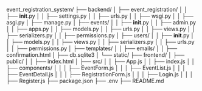 event_registration_system/
├── backend/
│   ├── event_registration/
│   │   ├── __init__.py
│   │   ├── settings.py
│   │   ├── urls.py
│   │   ├── wsgi.py
│   │   ├── asgi.py
│   ├── manage.py
│   ├── events/
│   │   ├── __init__.py
│   │   ├── admin.py
│   │   ├── apps.py
│   │   ├── models.py
│   │   ├── urls.py
│   │   ├── views.py
│   │   ├── serializers.py
│   │   ├── permissions.py
│   ├── users/
│   │   ├── __init__.py
│   │   ├── models.py
│   │   ├── views.py
│   │   ├── serializers.py
│   │   ├── urls.py
│   │   ├── permissions.py
│   ├── templates/
│   │   ├── emails/
│   │       ├── confirmation.html
│   ├── db.sqlite3
│   └── static/
├── frontend/
│   ├── public/
│   │   ├── index.html
│   ├── src/
│   │   ├── App.js
│   │   ├── index.js
│   │   ├── components/
│   │   │   ├── EventForm.js
│   │   │   ├── EventList.js
│   │   │   ├── EventDetail.js
│   │   │   ├── RegistrationForm.js
│   │   │   ├── Login.js
│   │   │   ├── Register.js
├── package.json
├── .env
├── README.md

